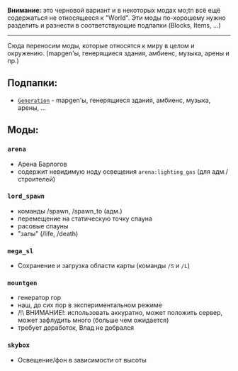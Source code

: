 **Внимание:** это черновой вариант и в некоторых модах мо;tn всё ещё содержаться не относящееся к "World".
Эти моды по-хорошему нужно разделить и разнести в соответствующие подпапки (Blocks, Items, ...)

----

Сюда переносим моды, которые относятся к миру в целом и окружению.
(mapgen'ы, генерящиеся здания, амбиенс, музыка, арены и пр.)

Подпапки:
---------
- [`Generation`](Generation/readme.md) - mapgen'ы, генерящиеся здания, амбиенс, музыка, арены, ...


Моды:
-----

### `arena`
 - Арена Барлогов
 - содержит невидимую ноду освещения `arena:lighting_gas` (для адм./строителей)

### `lord_spawn`
 - команды /spawn, /spawn_to (адм.)
 - перемещение на статическую точку спауна
 - расовые спауны
 - "залы" (/life, /death)

### `mega_sl`
- Сохранение и загрузка области карты (команды `/S` и `/L`)

### `mountgen`
- генератор гор
- наш, до сих пор в экспериментальном режиме
- /!\ ВНИМАНИЕ!: использовать аккуратно, может положить сервер, может зафлудить много (больше чем ожидается)
- требует доработок, Влад не добрался

### `skybox`
 - Освещение/фон в зависимости от высоты
